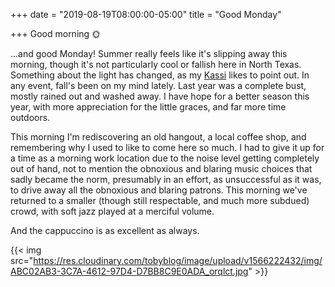 +++
date = "2019-08-19T08:00:00-05:00"
title = "Good Monday"

+++
Good morning 🌞 

...and good Monday! Summer really feels like it's slipping away this morning, though it's not particularly cool or fallish here in North Texas. Something about the light has changed, as my [Kassi](https://kassiblogtoo.blogspot.com) likes to point out. In any event, fall's been on my mind lately. Last year was a complete bust, mostly rained out and washed away. I have hope for a better season this year, with more appreciation for the little graces, and far more time outdoors.  

This morning I'm rediscovering an old hangout, a local coffee shop, and remembering why I used to like to come here so much. I had to give it up for a time as a morning work location due to the noise level getting completely out of hand, not to mention the obnoxious and blaring music choices that sadly became the norm, presumably in an effort, as unsuccessful as it was, to drive away all the obnoxious and blaring patrons. This morning we've returned to a smaller (though still respectable, and much more subdued) crowd, with soft jazz played at a merciful volume. 

And the cappuccino is as excellent as always. 

{{< img src="https://res.cloudinary.com/tobyblog/image/upload/v1566222432/img/ABC02AB3-3C7A-4612-97D4-D7BB8C9E0ADA_orqlct.jpg" >}}